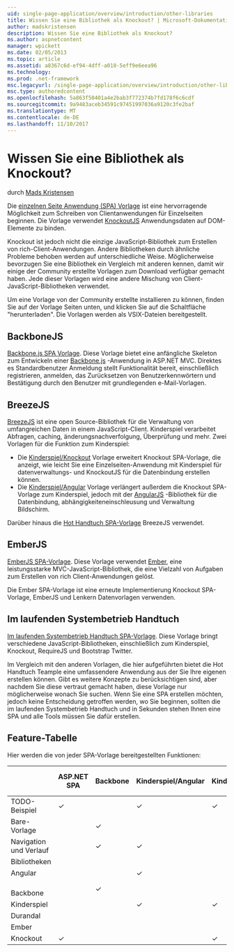 ```yaml
---
uid: single-page-application/overview/introduction/other-libraries
title: Wissen Sie eine Bibliothek als Knockout? | Microsoft-Dokumentation
author: madskristensen
description: Wissen Sie eine Bibliothek als Knockout?
ms.author: aspnetcontent
manager: wpickett
ms.date: 02/05/2013
ms.topic: article
ms.assetid: a8367c6d-ef94-4dff-a010-5eff9e6eea96
ms.technology: 
ms.prod: .net-framework
msc.legacyurl: /single-page-application/overview/introduction/other-libraries
msc.type: authoredcontent
ms.openlocfilehash: 5a863f50401a4e2bab3f772374b7fd178f6c6cdf
ms.sourcegitcommit: 9a9483aceb34591c97451997036a9120c3fe2baf
ms.translationtype: MT
ms.contentlocale: de-DE
ms.lasthandoff: 11/10/2017
---
```

<a name="know-a-library-other-than-knockout"></a>Wissen Sie eine Bibliothek als Knockout?
====================
durch [Mads Kristensen](https://github.com/madskristensen)

Die [einzelnen Seite Anwendung (SPA) Vorlage](knockoutjs-template.md) ist eine hervorragende Möglichkeit zum Schreiben von Clientanwendungen für Einzelseiten beginnen. Die Vorlage verwendet [KnockoutJS](http://knockoutjs.com/) Anwendungsdaten auf DOM-Elemente zu binden.

Knockout ist jedoch nicht die einzige JavaScript-Bibliothek zum Erstellen von rich-Client-Anwendungen. Andere Bibliotheken durch ähnliche Probleme behoben werden auf unterschiedliche Weise. Möglicherweise bevorzugen Sie eine Bibliothek ein Vergleich mit anderen kennen, damit wir einige der Community erstellte Vorlagen zum Download verfügbar gemacht haben. Jede dieser Vorlagen wird eine andere Mischung von Client-JavaScript-Bibliotheken verwendet.

Um eine Vorlage von der Community erstellte installieren zu können, finden Sie auf der Vorlage Seiten unten, und klicken Sie auf die Schaltfläche "herunterladen". Die Vorlagen werden als VSIX-Dateien bereitgestellt.

## <a name="backbonejs"></a>BackboneJS

[Backbone.js SPA Vorlage](../templates/backbonejs-template.md). Diese Vorlage bietet eine anfängliche Skeleton zum Entwickeln einer [Backbone.js](http://backbonejs.org/) -Anwendung in ASP.NET MVC. Direktes es Standardbenutzer Anmeldung stellt Funktionalität bereit, einschließlich registrieren, anmelden, das Zurücksetzen von Benutzerkennwörtern und Bestätigung durch den Benutzer mit grundlegenden e-Mail-Vorlagen.

## <a name="breezejs"></a>BreezeJS

[BreezeJS](http://www.breezejs.com/?utm_source=ms-spa) ist eine open Source-Bibliothek für die Verwaltung von umfangreichen Daten in einem JavaScript-Client. Kinderspiel verarbeitet Abfragen, caching, änderungsnachverfolgung, Überprüfung und mehr. Zwei Vorlagen für die Funktion zum Kinderspiel:

- Die [Kinderspiel/Knockout](../templates/breezeknockout-template.md) Vorlage erweitert Knockout SPA-Vorlage, die anzeigt, wie leicht Sie eine Einzelseiten-Anwendung mit Kinderspiel für datenverwaltungs- und KnockoutJS für die Datenbindung erstellen können.
- Die [Kinderspiel/Angular](../templates/breezeangular-template.md) Vorlage verlängert außerdem die Knockout SPA-Vorlage zum Kinderspiel, jedoch mit der [AngularJS](http://angularjs.org) -Bibliothek für die Datenbindung, abhängigkeiteneinschleusung und Verwaltung Bildschirm.

Darüber hinaus die [Hot Handtuch SPA-Vorlage](../templates/hottowel-template.md) BreezeJS verwendet.

## <a name="emberjs"></a>EmberJS

[EmberJS SPA-Vorlage](../templates/emberjs-template.md). Diese Vorlage verwendet [Ember](http://emberjs.com/), eine leistungsstarke MVC-JavaScript-Bibliothek, die eine Vielzahl von Aufgaben zum Erstellen von rich Client-Anwendungen gelöst.

Die Ember SPA-Vorlage ist eine erneute Implementierung Knockout SPA-Vorlage, EmberJS und Lenkern Datenvorlagen verwenden.

## <a name="hot-towel"></a>Im laufenden Systembetrieb Handtuch

[Im laufenden Systembetrieb Handtuch SPA-Vorlage](../templates/hottowel-template.md). Diese Vorlage bringt verschiedene JavaScript-Bibliotheken, einschließlich zum Kinderspiel, Knockout, RequireJS und Bootstrap Twitter.

Im Vergleich mit den anderen Vorlagen, die hier aufgeführten bietet die Hot Handtuch Teample eine umfassendere Anwendung aus der Sie Ihre eigenen erstellen können. Gibt es weitere Konzepte zu berücksichtigen sind, aber nachdem Sie diese vertraut gemacht haben, diese Vorlage nur möglicherweise wonach Sie suchen. Wenn Sie eine SPA erstellen möchten, jedoch keine Entscheidung getroffen werden, wo Sie beginnen, sollten die im laufenden Systembetrieb Handtuch und in Sekunden stehen Ihnen eine SPA und alle Tools müssen Sie dafür erstellen.

## <a name="feature-table"></a>Feature-Tabelle

Hier werden die von jeder SPA-Vorlage bereitgestellten Funktionen:

|  | ASP.NET SPA | Backbone | Kinderspiel/Angular | Kinderspiel/KO | Ember | Im laufenden Systembetrieb Handtuch |
| --- | --- | --- | --- | --- | --- | --- |
| TODO-Beispiel | &#10003; |  | &#10003; | &#10003; | &#10003; |  |
| Bare-Vorlage |  | &#10003; |  |  |  | &#10003; |
| Navigation und Verlauf |  | &#10003; | &#10003; |  | &#10003; | &#10003; |
| Bibliotheken |  |  |  |  |  |  |
| Angular |  |  | &#10003; |  |  |  |
| &#8195; Backbone |  | &#10003; |  |  |  |  |
| Kinderspiel |  |  | &#10003; | &#10003; |  | &#10003; |
| Durandal |  |  |  |  |  | &#10003; |
| Ember |  |  |  |  | &#10003; |  |
| Knockout | &#10003; |  |  | &#10003; |  | &#10003; |
